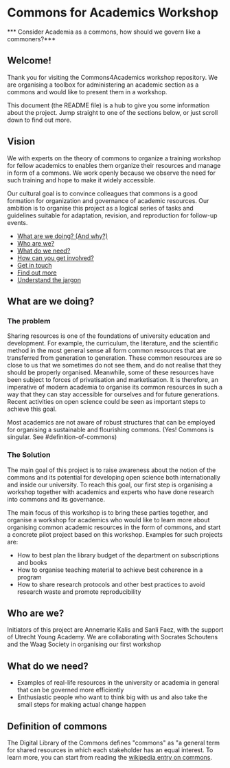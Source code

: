 # Commons for Academics Workshop

*** Consider Academia as a commons, how should we govern like a commoners?***

## Welcome!

Thank you for visiting the Commons4Academics workshop repository. We are organising a toolbox for administering an academic section as a commons and would like to present them in a workshop.

This document (the README file) is a hub to give you some information about the project. Jump straight to one of the sections below, or just scroll down to find out more.

## Vision

We with experts on the theory of commons to organize a training workshop for fellow academics to enables them organize their resources and manage in form of a commons. We work openly because we observe the need for such training and hope to make it widely accessible. 

Our cultural goal is to convince colleagues that commons is a good formation for organization and governance of academic resources. Our ambition is to organise this project as a logical series of tasks and guidelines suitable for adaptation, revision, and reproduction for follow-up events.

* [What are we doing? (And why?)](#what-are-we-doing)
* [Who are we?](#who-are-we)
* [What do we need?](#what-do-we-need)
* [How can you get involved?](#get-involved)
* [Get in touch](#contact-us)
* [Find out more](#find-out-more)
* [Understand the jargon](#glossary)


## What are we doing?

### The problem

Sharing resources is one of the foundations of university education and development. For example, the curriculum, the literature, and the scientific method in the most general sense all form common resources that are transferred from generation to generation. These common resources are so close to us that we sometimes do not see them, and do not realise that they should be properly organised. Meanwhile, some of these resources have been subject to forces of privatisation and marketisation. It is therefore, an imperative of modern academia to organise its common resources in such a way that they can stay accessible for ourselves and for future generations. Recent activities on open science could be seen as important steps to achieve this goal. 

Most academics are not aware of robust structures that can be employed for organising a sustainable and flourishing commons. (Yes! Commons is singular. See #definition-of-commons)

### The Solution

The main goal of this project is to raise awareness about the notion of the commons and its potential for developing open science both internationally and inside our university. To reach this goal, our first step is organising a workshop together with academics and experts who have done research into commons and its governance.

The main focus of this workshop is to bring these parties together, and organise a workshop for academics who would like to learn more about organising common academic resources in the form of commons, and start a concrete pilot project based on this workshop. Examples for such projects are:
- How to best plan the library budget of the department on subscriptions and books
- How to organise teaching material to achieve best coherence in a program
- How to share research protocols and other best practices to avoid research waste and promote reproducibility

## Who are we?

Initiators of this project are Annemarie Kalis and Sanli Faez, with the support of Utrecht Young Academy. We are collaborating with Socrates Schoutens and the Waag Society in organising our first workshop

## What do we need?

- Examples of real-life resources in the university or academia in general that can be governed more efficiently 
- Enthusiastic people who want to think big with us and also take the small steps for making actual change happen

## Definition of commons

The Digital Library of the Commons defines "commons" as "a general term for shared resources in which each stakeholder has an equal interest. To learn more, you can start from reading the [wikipedia entry on commons](https://en.wikipedia.org/wiki/Commons).
